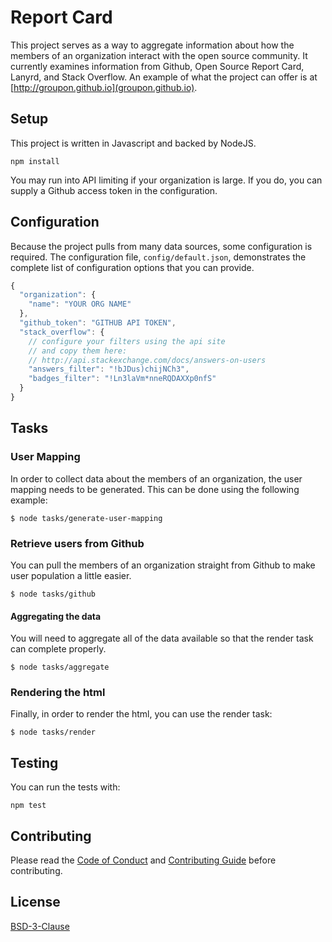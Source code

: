 # Report Card

This project serves as a way to
aggregate information about how the
members of an organization
interact with the open source community.
It currently examines information
from Github, Open Source Report Card, Lanyrd, and Stack Overflow.
An example of what the project can offer
is at [http://groupon.github.io](groupon.github.io).


## Setup

This project is written in Javascript
and backed by NodeJS.

```
npm install
```

You may run into API limiting
if your organization is large.
If you do,
you can supply a Github access token
in the configuration.


## Configuration

Because the project pulls from
many data sources,
some configuration is required.
The configuration file, `config/default.json`,
demonstrates the complete
list of configuration options
that you can provide.

```javascript
{
  "organization": {
    "name": "YOUR ORG NAME"
  },
  "github_token": "GITHUB API TOKEN",
  "stack_overflow": {
    // configure your filters using the api site
    // and copy them here:
    // http://api.stackexchange.com/docs/answers-on-users
    "answers_filter": "!bJDus)chijNCh3",
    "badges_filter": "!Ln3laVm*nneRQDAXXp0nfS"
  }
}
```


## Tasks

### User Mapping

In order to collect data about
the members of an organization,
the user mapping needs to be generated.
This can be done using the
following example:

```
$ node tasks/generate-user-mapping
```

### Retrieve users from Github

You can pull the members of an organization
straight from Github to make user population
a little easier.

```
$ node tasks/github
```

#### Aggregating the data

You will need to aggregate all of the data available
so that the render task can complete properly.

```
$ node tasks/aggregate
```

### Rendering the html

Finally, in order to render the html,
you can use the render task:

```
$ node tasks/render
```

## Testing

You can run the tests with:

```
npm test
```

## Contributing

Please read the
[Code of Conduct](CODE_OF_CONDUCT.md)
and
[Contributing Guide](CONTRIBUTING.md)
before contributing.

## License

[BSD-3-Clause](LICENSE)

